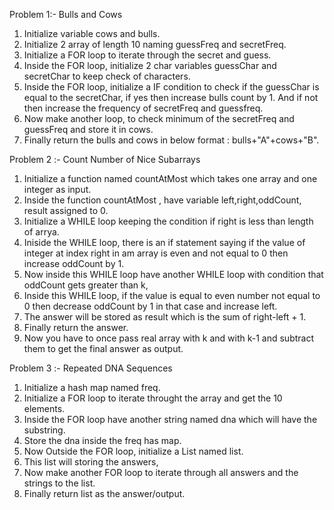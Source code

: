 Problem 1:- Bulls and Cows

1. Initialize variable cows and bulls.
2. Initialize 2 array of length 10 naming guessFreq and secretFreq.
3. Initialize a FOR loop to iterate through the secret and guess.
4. Inside the FOR loop, initialize 2 char variables guessChar and secretChar to keep check of characters.
5. Inside the FOR loop, initialize a IF condition to check if the guessChar is equal to the secretChar, if yes then increase bulls count by 1. And if not then increase the frequency of secretFreq and guessfreq.
6. Now make another loop, to check minimum of the secretFreq and guessFreq and store it in cows.
7. Finally return the bulls and cows in below format : bulls+"A"+cows+"B".

Problem 2 :- Count Number of Nice Subarrays

1. Initialize a function named countAtMost which takes one array and one integer as input.
2. Inside the function countAtMost , have variable left,right,oddCount, result assigned to 0.
3. Initialize a WHILE loop keeping the condition if right is less than length of arrya.
4. Iniside the WHILE loop, there is an if statement saying if the value of integer at index right in am array is even and not equal to 0 then increase oddCount by 1.
5. Now inside this WHILE loop have another WHILE loop with condition that oddCount gets greater than k,
6. Inside this WHILE loop, if the value is equal to even number not equal to 0 then decrease oddCount by 1 in that case and increase left.
7. The answer will be stored as result which is the sum of right-left + 1.
8. Finally return the answer.
9. Now you have to once pass real array with k and with k-1 and subtract them to get the final answer as output.

Problem 3 :- Repeated DNA Sequences

1. Initialize a hash map named freq.
2. Initialize a FOR loop to iterate throught the array and get the 10 elements.
3. Inside the FOR loop have another string named dna which will have the substring.
4. Store the dna inside the freq has map.
5. Now Outside the FOR loop, initialize a List named list.
6. This list will storing the answers,
7. Now make another FOR loop to iterate through all answers and the strings to the list.
8. Finally return list as the answer/output.
